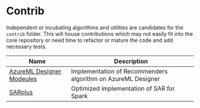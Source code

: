 # Contrib

Independent or incubating algorithms and utilities are candidates for the `contrib` folder. This will house contributions which may not easily fit into the core repository or need time to refactor or mature the code and add necessary tests.

| Name | Description |
|------|-------------|
| [AzureML Designer Modeules](azureml_designer_modules/README.md) | Implementation of Recommenders algorithm on AzureML Designer |
| [SARplus](sarplus/README.md) | Optimized implementation of SAR for Spark |

